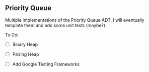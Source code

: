 Priority Queue
---------------

Multiple implementations of the Priority Queue ADT. I will eventually template them and add some unit tests (maybe?).

To Do:
- [ ] Binary Heap
- [ ] Pairing Heap
- [ ] Add Google Testing Frameworks

